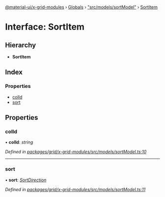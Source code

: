 [@material-ui/x-grid-modules](../README.md) › [Globals](../globals.md) › ["src/models/sortModel"](../modules/_src_models_sortmodel_.md) › [SortItem](_src_models_sortmodel_.sortitem.md)

# Interface: SortItem

## Hierarchy

- **SortItem**

## Index

### Properties

- [colId](_src_models_sortmodel_.sortitem.md#colid)
- [sort](_src_models_sortmodel_.sortitem.md#sort)

## Properties

### colId

• **colId**: _string_

_Defined in [packages/grid/x-grid-modules/src/models/sortModel.ts:10](https://github.com/mui-org/material-ui-x/blob/a679779/packages/grid/x-grid-modules/src/models/sortModel.ts#L10)_

---

### sort

• **sort**: _[SortDirection](../modules/_src_models_sortmodel_.md#sortdirection)_

_Defined in [packages/grid/x-grid-modules/src/models/sortModel.ts:11](https://github.com/mui-org/material-ui-x/blob/a679779/packages/grid/x-grid-modules/src/models/sortModel.ts#L11)_
